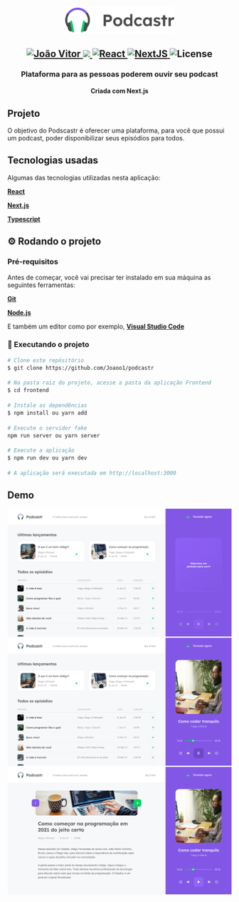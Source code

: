 <p align="center">
    <img src="./demo/Logo.png" width="250px" />
</p>

<h2 align="center">	
   <a href="https://www.linkedin.com/in/jo%C3%A3oo-vitor" target="blank">
      <img alt="João Vitor" src="https://img.shields.io/badge/-João Vitor-8257E5?style=flat&logo=Linkedin&logoColor=white" />
   </a>

  <a href="https://nextlevelweek.com/episodios/omnistack/edicao/2">
    <img src="https://img.shields.io/badge/Podcastr-NLW 5.0-8257E5?logo=data:image/png;base64,iVBORw0KGgoAAAANSUhEUgAAABAAAAAQCAMAAAAoLQ9TAAAALVBMVEVHcExxWsF0XMJzXMJxWcFsUsD///9jRrzY0u6Xh9Gsn9n39fyMecy0qd2bjNJWBT0WAAAABHRSTlMA2Do606wF2QAAAGlJREFUGJVdj1cWwCAIBLEsRU3uf9xobDH8+GZwUYi8i6ucJwrxKE+7D0G9Q4vlYqtmCSjndr4CgCgzlyFgfKfKCVO0LrPKjmiqMxGXkJwNnXskqWG+1oSM+BSwD8f29YLNjvx/OQrn+g99oQSoNmt3PgAAAABJRU5ErkJggg=="></img>
  </a>
    <a href="https://pt-br.reactjs.org">
    <img alt="React" src="https://img.shields.io/badge/React-%23575757.svg?logo=react&logoColor=%2361DAFB">
  </a> 
  <a href="https://nextjs.org/">
    <img alt="NextJS" src="https://img.shields.io/badge/Next.js-black?logo=next.js&logoColor=white">
  </a> 
  <img alt="License" src="https://img.shields.io/badge/license-MIT-8257E5">
</h2>


<h3 align="center">Plataforma para as pessoas poderem ouvir seu podcast</h3>

<h4 align="center"> Criada com Next.js</h4>

## Projeto

O objetivo do Podscastr é oferecer uma plataforma, para você que possui um podcast, poder disponibilizar seus episódios para todos.

## Tecnologias usadas
Algumas das tecnologias utilizadas nesta aplicação:

**[React](https://pt-br.reactjs.org)**

**[Next.js](https://nextjs.org/)**

**[Typescript](https://www.typescriptlang.org/)**

## ⚙ Rodando o projeto

### Pré-requisitos

Antes de começar, você vai precisar ter instalado em sua máquina as seguintes ferramentas:

**[Git](https://git-scm.com)**

**[Node.js](https://nodejs.org)**

E também um editor como por exemplo, **[Visual Studio Code](https://code.visualstudio.com)**

### 🧭 Executando o projeto

```bash
# Clone este repósitório
$ git clone https://github.com/Joaoo1/podcastr

# Na pasta raiz do projeto, acesse a pasta da aplicação Frontend
$ cd frontend

# Instale as dependências
$ npm install ou yarn add

# Execute o servidor fake
npm run server ou yarn server

# Execute a aplicação
$ npm run dev ou yarn dev

# A aplicação será executada em http://localhost:3000
```

## Demo

![Alt text](/demo/Home-not-playing.png "Página inicial (Nada tocando)")
![Alt text](/demo/Home.png "Página inicial")
![Alt text](/demo/info.png "Informações sobre um episódio")


